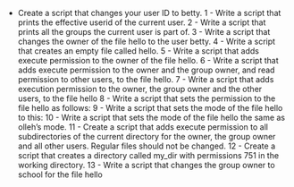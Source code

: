  - Create a script that changes your user ID to betty. 1 - Write a script that prints the effective userid of the current user. 2 - Write a script that prints all the groups the current user is part of. 3 - Write a script that changes the owner of the file hello to the user betty. 4 - Write a script that creates an empty file called hello. 5 - Write a script that adds execute permission to the owner of the file hello. 6 - Write a script that adds execute permission to the owner and the group owner, and read permission to other users, to the file hello. 7 - Write a script that adds execution permission to the owner, the group owner and the other users, to the file hello 8 - Write a script that sets the permission to the file hello as follows: 9 - Write a script that sets the mode of the file hello to this: 10 - Write a script that sets the mode of the file hello the same as olleh’s mode. 11 - Create a script that adds execute permission to all subdirectories of the current directory for the owner, the group owner and all other users. Regular files should not be changed. 12 - Create a script that creates a directory called my_dir with permissions 751 in the working directory. 13 - Write a script that changes the group owner to school for the file hello
